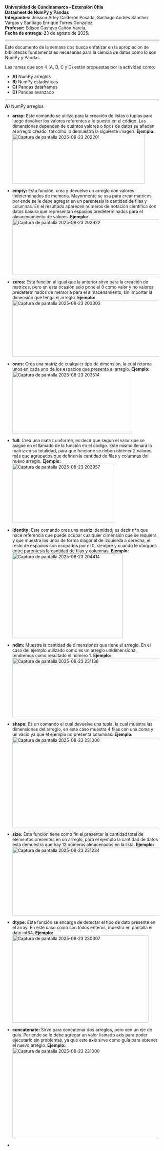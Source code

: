 **Universidad de Cundinamarca - Extensión Chía**  <br>
**Datasheet de NumPy y Pandas**  <br>
**Integrantes:** Jeisson Arley Calderón Posada, Santiago Andrés Sánchez Vargas y Santiago Enrique Torres Gonzalez.  <br>
**Profesor:** Edison Gustavo Cañón Varela.  <br>
**Fecha de entrega:** 23 de agosto de 2025.  

---  

Este documento de la semana dos busca enfatizar en la apropiacion de bibliotecas fundamentales necesarias para 
la ciencia de datos como lo son NumPy y Pandas.

Las ramas que son 4 (A, B, C y D) están propuestas por la actividad como:  
- **A)** NumPy arreglos
- **B)** NumPy estadisticas  
- **C)** Pandas dataframes  
- **D)** Pandas avanzado

---  
**A)** NumPy arreglos
- **array:** Este comando se utiliza para la creación de listas o tuplas para luego devolver los valores referentes a lo puesto en el código. Las dimensiones dependen de cuántos valores o tipos de datos se añadan al arreglo creado, tal como lo demuestra la siguiente imagen.
  **Ejemplo:**
  <img width="434" height="163" alt="Captura de pantalla 2025-08-23 202201" src="https://github.com/user-attachments/assets/9b3e6f60-2be7-40ce-b087-eac2529a7a5f" />

- **empty:** Esta función, crea y devuelve un arreglo con valores indeterminados de memoria. Mayormente se usa para crear matrices, por ende se le debe agregar en un paréntesis la cantidad de filas y columnas. En el resultado aparecen números de notación científica son datos basura que representan espacios predeterminados para el almacenamiento de valores.
  **Ejemplo:**
  <img width="763" height="182" alt="Captura de pantalla 2025-08-23 202922" src="https://github.com/user-attachments/assets/f5bdbc10-6adb-4c8c-988b-52dcce059c5f" />
  

- **zeros:** Esta función al igual que la anterior sirve para la creación de matrices, pero en esta ocasión solo pone el 0 como valor y no valores predeterminados de memoria para el almacenamiento, sin importar la dimensión que tenga el arreglo.
  **Ejemplo:**
  <img width="496" height="186" alt="Captura de pantalla 2025-08-23 203303" src="https://github.com/user-attachments/assets/61c9e3d8-6144-4cdf-b8c2-4fded7d48ec0" />

- **ones:** Crea una matriz de cualquier tipo de dimensión, la cual retorna unos en cada uno de los espacios que presenta el arreglo.
  **Ejemplo:**
  <img width="389" height="202" alt="Captura de pantalla 2025-08-23 203514" src="https://github.com/user-attachments/assets/287579e3-c65b-4bfb-a9f2-b7714d6d1dab" />

- **full:** Crea una matriz uniforme, es decir que según el valor que se asigne en el llamado de la función en el código. Este mismo llenará la matriz en su totalidad, para que funcione se deben obtener 2 valores más que agrupados que definen la cantidad de filas y columnas del nuevo arreglo.
  **Ejemplo:**
  <img width="333" height="194" alt="Captura de pantalla 2025-08-23 203957" src="https://github.com/user-attachments/assets/400799bb-5343-41a5-b010-dcd3548f1035" />

- **identity:** Este comando crea una matriz identidad, es decir n*n que hace referencia que puede ocupar cualquier dimensión que se requiera, y que muestra los unos de forma diagonal de izquierda a derecha, el resto de espacios son ocupados por el 0, siempre y cuando le otorgues entre parentesis la cantidad de filas y columnas.
  **Ejemplo:**
  <img width="361" height="277" alt="Captura de pantalla 2025-08-23 204414" src="https://github.com/user-attachments/assets/3f1b4546-0525-4054-8fb5-e15764acf16d" />

- **ndim:** Muestra la cantidad de dimensiones que tiene el arreglo. En el caso del ejemplo utilizado como es un arreglo unidimensional, tendremos como resultado el número 1.
  **Ejemplo:**
  <img width="715" height="193" alt="Captura de pantalla 2025-08-23 231136" src="https://github.com/user-attachments/assets/6a3936be-1a62-43d8-b252-4b83c461a44b" />

- **shape:** Es un comando el cual devuelve una tupla, la cual muestra las dimensiones del arreglo, en este caso muestra 4 filas con una coma y un vacío ya que el ejemplo no presenta columnas.
  **Ejemplo:**
  <img width="645" height="295" alt="Captura de pantalla 2025-08-23 231000" src="https://github.com/user-attachments/assets/eb69073a-ef4e-4619-b090-6b57d7d0737d" />

- **size:** Esta función tiene como fin el presentar la cantidad total de elementos presentes en un arreglo, para el ejemplo la cantidad de datos esta demuestra que hay 12 números almacenados en la lista.
 **Ejemplo:**
  <img width="698" height="223" alt="Captura de pantalla 2025-08-23 231234" src="https://github.com/user-attachments/assets/6c82092f-bdd8-4767-9f35-3343f579bd5c" />

- **dtype:** Esta función se encarga de detectar el tipo de dato presente en el array. En este caso como son todos enteros, muestra en pantalla el dato int64.
**Ejemplo:**
  <img width="446" height="286" alt="Captura de pantalla 2025-08-23 230307" src="https://github.com/user-attachments/assets/844ec64e-4e02-4e7b-9546-030783821961" />

- **concatenate:** Sirve para concatenar dos arreglos, pero con un eje de guía. Por ende se le debe agregar un valor llamado axis para poder ejecutarlo sin problemas, ya que este axis sirve como guía para obtener el nuevo arreglo.
**Ejemplo:**
  <img width="645" height="295" alt="Captura de pantalla 2025-08-23 231000" src="https://github.com/user-attachments/assets/66758d09-2fd9-4ed9-9b96-df0974867411" />

- 



